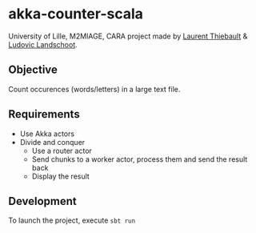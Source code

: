 # akka-counter-scala

University of Lille, M2MIAGE, CARA project made by [Laurent Thiebault](https://github.com/lauthieb) & [Ludovic Landschoot](https://github.com/Landschoot).

## Objective

Count occurences (words/letters) in a large text file.

## Requirements

* Use Akka actors
* Divide and conquer
  - Use a router actor
  - Send chunks to a worker actor, process them and send the result back
  - Display the result
  
  
## Development

To launch the project, execute ```sbt run```
